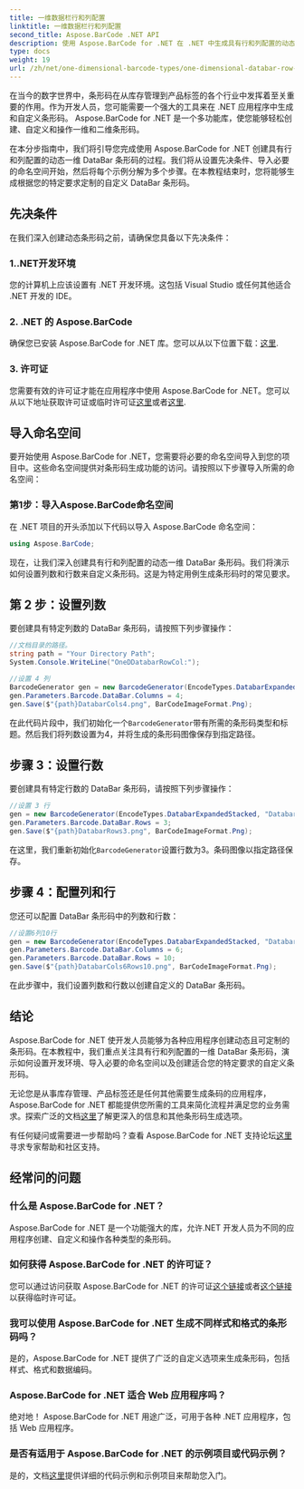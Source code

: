 ```yaml
---
title: 一维数据栏行和列配置
linktitle: 一维数据栏行和列配置
second_title: Aspose.BarCode .NET API
description: 使用 Aspose.BarCode for .NET 在 .NET 中生成具有行和列配置的动态一维 DataBar 条形码。定制变得简单！
type: docs
weight: 19
url: /zh/net/one-dimensional-barcode-types/one-dimensional-databar-row-column-configuration/
---
```


在当今的数字世界中，条形码在从库存管理到产品标签的各个行业中发挥着至关重要的作用。作为开发人员，您可能需要一个强大的工具来在 .NET 应用程序中生成和自定义条形码。 Aspose.BarCode for .NET 是一个多功能库，使您能够轻松创建、自定义和操作一维和二维条形码。

在本分步指南中，我们将引导您完成使用 Aspose.BarCode for .NET 创建具有行和列配置的动态一维 DataBar 条形码的过程。我们将从设置先决条件、导入必要的命名空间开始，然后将每个示例分解为多个步骤。在本教程结束时，您将能够生成根据您的特定要求定制的自定义 DataBar 条形码。

## 先决条件

在我们深入创建动态条形码之前，请确保您具备以下先决条件：

### 1..NET开发环境

您的计算机上应该设置有 .NET 开发环境。这包括 Visual Studio 或任何其他适合 .NET 开发的 IDE。

### 2. .NET 的 Aspose.BarCode

确保您已安装 Aspose.BarCode for .NET 库。您可以从以下位置下载：[这里](https://releases.aspose.com/barcode/net/).

### 3. 许可证

您需要有效的许可证才能在应用程序中使用 Aspose.BarCode for .NET。您可以从以下地址获取许可证或临时许可证[这里](https://purchase.aspose.com/buy)或者[这里](https://purchase.aspose.com/temporary-license/).

## 导入命名空间

要开始使用 Aspose.BarCode for .NET，您需要将必要的命名空间导入到您的项目中。这些命名空间提供对条形码生成功能的访问。请按照以下步骤导入所需的命名空间：

### 第1步：导入Aspose.BarCode命名空间

在 .NET 项目的开头添加以下代码以导入 Aspose.BarCode 命名空间：

```csharp
using Aspose.BarCode;
```

现在，让我们深入创建具有行和列配置的动态一维 DataBar 条形码。我们将演示如何设置列数和行数来自定义条形码。这是为特定用例生成条形码时的常见要求。

## 第 2 步：设置列数

要创建具有特定列数的 DataBar 条形码，请按照下列步骤操作：

```csharp
//文档目录的路径。
string path = "Your Directory Path";
System.Console.WriteLine("OneDDatabarRowCol:");

//设置 4 列
BarcodeGenerator gen = new BarcodeGenerator(EncodeTypes.DatabarExpandedStacked, "Databar Expanded Stacked long");
gen.Parameters.Barcode.DataBar.Columns = 4;
gen.Save($"{path}DatabarCols4.png", BarCodeImageFormat.Png);
```

在此代码片段中，我们初始化一个`BarcodeGenerator`带有所需的条形码类型和标题。然后我们将列数设置为4，并将生成的条形码图像保存到指定路径。

## 步骤 3：设置行数

要创建具有特定行数的 DataBar 条形码，请按照下列步骤操作：

```csharp
//设置 3 行
gen = new BarcodeGenerator(EncodeTypes.DatabarExpandedStacked, "Databar Expanded Stacked long");
gen.Parameters.Barcode.DataBar.Rows = 3;
gen.Save($"{path}DatabarRows3.png", BarCodeImageFormat.Png);
```

在这里，我们重新初始化`BarcodeGenerator`设置行数为3。条码图像以指定路径保存。

## 步骤 4：配置列和行

您还可以配置 DataBar 条形码中的列数和行数：

```csharp
//设置6列10行
gen = new BarcodeGenerator(EncodeTypes.DatabarExpandedStacked, "Databar Expanded Stacked long");
gen.Parameters.Barcode.DataBar.Columns = 6;
gen.Parameters.Barcode.DataBar.Rows = 10;
gen.Save($"{path}DatabarCols6Rows10.png", BarCodeImageFormat.Png);
```

在此步骤中，我们设置列数和行数以创建自定义的 DataBar 条形码。

## 结论

Aspose.BarCode for .NET 使开发人员能够为各种应用程序创建动态且可定制的条形码。在本教程中，我们重点关注具有行和列配置的一维 DataBar 条形码，演示如何设置开发环境、导入必要的命名空间以及创建适合您的特定要求的自定义条形码。

无论您是从事库存管理、产品标签还是任何其他需要生成条码的应用程序，Aspose.BarCode for .NET 都能提供您所需的工具来简化流程并满足您的业务需求。探索广泛的文档[这里](https://reference.aspose.com/barcode/net/)了解更深入的信息和其他条形码生成选项。

有任何疑问或需要进一步帮助吗？查看 Aspose.BarCode for .NET 支持论坛[这里](https://forum.aspose.com/c/barcode/13)寻求专家帮助和社区支持。

## 经常问的问题

### 什么是 Aspose.BarCode for .NET？
Aspose.BarCode for .NET 是一个功能强大的库，允许.NET 开发人员为不同的应用程序创建、自定义和操作各种类型的条形码。

### 如何获得 Aspose.BarCode for .NET 的许可证？
您可以通过访问获取 Aspose.BarCode for .NET 的许可证[这个链接](https://purchase.aspose.com/buy)或者[这个链接](https://purchase.aspose.com/temporary-license/)以获得临时许可证。

### 我可以使用 Aspose.BarCode for .NET 生成不同样式和格式的条形码吗？
是的，Aspose.BarCode for .NET 提供了广泛的自定义选项来生成条形码，包括样式、格式和数据编码。

### Aspose.BarCode for .NET 适合 Web 应用程序吗？
绝对地！ Aspose.BarCode for .NET 用途广泛，可用于各种 .NET 应用程序，包括 Web 应用程序。

### 是否有适用于 Aspose.BarCode for .NET 的示例项目或代码示例？
是的，文档[这里](https://reference.aspose.com/barcode/net/)提供详细的代码示例和示例项目来帮助您入门。


